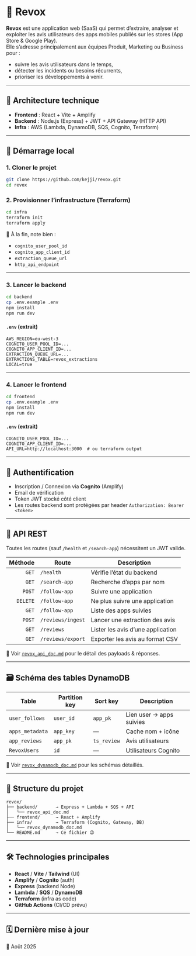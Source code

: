 
# 📱 Revox

**Revox** est une application web (SaaS) qui permet d’extraire, analyser et exploiter les avis utilisateurs des apps mobiles publiés sur les stores (App Store & Google Play).  
Elle s’adresse principalement aux équipes Produit, Marketing ou Business pour :
- suivre les avis utilisateurs dans le temps,
- détecter les incidents ou besoins récurrents,
- prioriser les développements à venir.

---

## 🧱 Architecture technique

- **Frontend** : React + Vite + Amplify
- **Backend** : Node.js (Express) + JWT + API Gateway (HTTP API)
- **Infra** : AWS (Lambda, DynamoDB, SQS, Cognito, Terraform)

---

## 🚀 Démarrage local

### 1. Cloner le projet
```bash
git clone https://github.com/kejji/revox.git
cd revox
```

### 2. Provisionner l’infrastructure (Terraform)
```bash
cd infra
terraform init
terraform apply
```
📌 À la fin, note bien :
- `cognito_user_pool_id`
- `cognito_app_client_id`
- `extraction_queue_url`
- `http_api_endpoint`

---

### 3. Lancer le backend
```bash
cd backend
cp .env.example .env
npm install
npm run dev
```

#### `.env` (extrait)
```env
AWS_REGION=eu-west-3
COGNITO_USER_POOL_ID=...
COGNITO_APP_CLIENT_ID=...
EXTRACTION_QUEUE_URL=...
EXTRACTIONS_TABLE=revox_extractions
LOCAL=true
```

---

### 4. Lancer le frontend
```bash
cd frontend
cp .env.example .env
npm install
npm run dev
```

#### `.env` (extrait)
```env
COGNITO_USER_POOL_ID=...
COGNITO_APP_CLIENT_ID=...
API_URL=http://localhost:3000  # ou terraform output
```

---

## 🔐 Authentification

- Inscription / Connexion via **Cognito** (Amplify)
- Email de vérification
- Token JWT stocké côté client
- Les routes backend sont protégées par header `Authorization: Bearer <token>`

---

## 📘 API REST

Toutes les routes (sauf `/health` et `/search-app`) nécessitent un JWT valide.  

| Méthode | Route              | Description                            |
|--------:|--------------------|----------------------------------------|
| `GET`   | `/health`          | Vérifie l’état du backend              |
| `GET`   | `/search-app`      | Recherche d’apps par nom               |
| `POST`  | `/follow-app`      | Suivre une application                 |
| `DELETE`| `/follow-app`      | Ne plus suivre une application         |
| `GET`   | `/follow-app`      | Liste des apps suivies                 |
| `POST`  | `/reviews/ingest`  | Lancer une extraction des avis        |
| `GET`   | `/reviews`         | Lister les avis d’une application      |
| `GET`   | `/reviews/export`  | Exporter les avis au format CSV        |

📄 Voir [`revox_api_doc.md`](./backend/revox_api_doc.md) pour le détail des payloads & réponses.

---

## 🗃️ Schéma des tables DynamoDB

| Table              | Partition key     | Sort key         | Description                          |
|-------------------|-------------------|------------------|--------------------------------------|
| `user_follows`     | `user_id`         | `app_pk`         | Lien user → apps suivies             |
| `apps_metadata`    | `app_key`         | —                | Cache nom + icône                    |
| `app_reviews`      | `app_pk`          | `ts_review`      | Avis utilisateurs                    |
| `RevoxUsers`       | `id`              | —                | Utilisateurs Cognito                 |

📄 Voir [`revox_dynamodb_doc.md`](./backend/revox_dynamodb_doc.md) pour les schémas détaillés.

---

## 📁 Structure du projet

```
revox/
├── backend/       → Express + Lambda + SQS + API
│   └── revox_api_doc.md
├── frontend/      → React + Amplify
├── infra/         → Terraform (Cognito, Gateway, DB)
│   └── revox_dynamodb_doc.md
└── README.md      → Ce fichier 😉
```

---

## 🛠 Technologies principales

- **React** / **Vite** / **Tailwind** (UI)
- **Amplify** / **Cognito** (auth)
- **Express** (backend Node)
- **Lambda** / **SQS** / **DynamoDB**
- **Terraform** (infra as code)
- **GitHub Actions** (CI/CD prévu)

---

## 🗓️ Dernière mise à jour

📅 Août 2025
